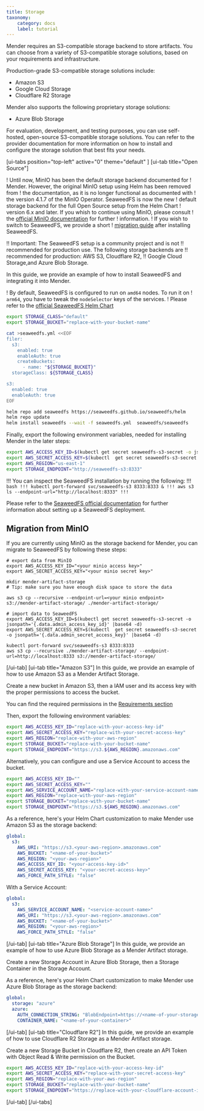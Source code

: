 ```yaml
---
title: Storage
taxonomy:
    category: docs
    label: tutorial
---
```


Mender requires an S3-compatible storage backend to store artifacts.
You can choose from a variety of S3-compatible storage solutions, based on your
requirements and infrastructure.

Production-grade S3-compatible storage solutions include:
* Amazon S3
* Google Cloud Storage
* Cloudflare R2 Storage

Mender also supports the following proprietary storage solutions:
* Azure Blob Storage

For evaluation, development, and testing purposes, you can use self-hosted,
open-source S3-compatible storage solutions. You can refer to the provider 
documentation for more information on how to install and configure the storage
solution that best fits your needs.

[ui-tabs position="top-left" active="0" theme="default" ]
[ui-tab title="Open Source"]

<!--AUTOVERSION: "! the version %"/ignore -->
! Until now, MinIO has been the default storage backend documented for
! Mender. However, the original MinIO setup using Helm has been removed from
! the documentation, as it is no longer functional as documented with
! the version 4.1.7 of the MinIO Operator. SeaweedFS is now the new
! default storage backend for the full Open Source setup from the Helm Chart
! version 6.x and later. If you whish to continue using MinIO, please consult
! the [official MinIO documentation](https://docs.min.io/) for further
! information.
! If you wish to switch to SeaweedFS, we provide a short
! [migration guide](#migration-from-minio) after installing SeaweedFS.

!! Important: The SeaweedFS setup is a community project and is not
!! recommended for production use. The following storage backends are
!! recommended for production: AWS S3, Cloudflare R2,
!! Google Cloud Storage,and Azure Blob Storage.

In this guide, we provide an example of how to install SeaweedFS and
integrating it into Mender.

<!--AUTOVERSION: "! Please refer to the [official SeaweedFS Helm Chart](https://github.com/seaweedfs/seaweedfs/blob/%"/ignore -->
! By default, SeaweedFS is configured to run on `amd64` nodes. To run it on
! `arm64`, you have to tweak the `nodeSelector` keys of the services.
! Please refer to the [official SeaweedFS Helm Chart](https://github.com/seaweedfs/seaweedfs/blob/master/k8s/charts/seaweedfs/values.yaml)

```bash
export STORAGE_CLASS="default"
export STORAGE_BUCKET="replace-with-your-bucket-name"

cat >seaweedfs.yml <<EOF
filer:
  s3:
    enabled: true
    enableAuth: true
    createBuckets:
      - name: "${STORAGE_BUCKET}"
  storageClass: ${STORAGE_CLASS}

s3:
  enabled: true
  enableAuth: true
EOF

helm repo add seaweedfs https://seaweedfs.github.io/seaweedfs/helm
helm repo update
helm install seaweedfs --wait -f seaweedfs.yml  seaweedfs/seaweedfs

```
Finally, export the following environment variables, needed for installing
Mender in the later steps:

```bash
export AWS_ACCESS_KEY_ID=$(kubectl get secret seaweedfs-s3-secret -o jsonpath='{.data.admin_access_key_id}' |base64 -d)
export AWS_SECRET_ACCESS_KEY=$(kubectl  get secret seaweedfs-s3-secret -o jsonpath='{.data.admin_secret_access_key}' |base64 -d)
export AWS_REGION="us-east-1"
export STORAGE_ENDPOINT="http://seaweedfs-s3:8333"
```

!!! You can inspect the SeaweedFS installation by running the following:
!!! ```bash
!!! kubectl port-forward svc/seaweedfs-s3 8333:8333 &
!!! aws s3 ls --endpoint-url="http://localhost:8333"
!!! ```

Please refer to the
[SeaweedFS official documentation](https://github.com/seaweedfs/seaweedfs)
for further information about setting up a SeaweedFS deployment.

## Migration from MinIO
If you are currently using MinIO as the storage backend for Mender, you can
migrate to SeaweedFS by following these steps:
```
# export data from MinIO
export AWS_ACCESS_KEY_ID="<your minio access key>"
export AWS_SECRET_ACCESS_KEY="<your minio secret key>"

mkdir mender-artifact-storage
# Tip: make sure you have enough disk space to store the data

aws s3 cp --recursive --endpoint-url=<your minio endpoint> s3://mender-artifact-storage/ ./mender-artifact-storage/

# import data to SeaweedFS
export AWS_ACCESS_KEY_ID=$(kubectl get secret seaweedfs-s3-secret -o jsonpath='{.data.admin_access_key_id}' |base64 -d)
export AWS_SECRET_ACCESS_KEY=$(kubectl  get secret seaweedfs-s3-secret -o jsonpath='{.data.admin_secret_access_key}' |base64 -d)

kubectl port-forward svc/seaweedfs-s3 8333:8333
aws s3 cp --recursive ./mender-artifact-storage/ --endpoint-url=http://localhost:8333 s3://mender-artifact-storage/
```

[/ui-tab]
[ui-tab title="Amazon S3"]
In this guide, we provide an example of how to use Amazon S3 
as a Mender Artifact Storage.

Create a new bucket in Amazon S3, then a IAM user and its access key with
the proper permissions to access the bucket.

You can find the required permissions in the
[Requirements section](../../../02.Overview/17.Requirements/docs.md#amazon-s3-iam-policies)

Then, export the following environment variables:

```bash
export AWS_ACCESS_KEY_ID="replace-with-your-access-key-id"
export AWS_SECRET_ACCESS_KEY="replace-with-your-secret-access-key"
export AWS_REGION="replace-with-your-aws-region"
export STORAGE_BUCKET="replace-with-your-bucket-name"
export STORAGE_ENDPOINT="https://s3.${AWS_REGION}.amazonaws.com"
```

Alternatively, you can configure and use a Service Account to access the bucket.

```bash
export AWS_ACCESS_KEY_ID=""
export AWS_SECRET_ACCESS_KEY=""
export AWS_SERVICE_ACCOUNT_NAME="replace-with-your-service-account-name"
export AWS_REGION="replace-with-your-aws-region"
export STORAGE_BUCKET="replace-with-your-bucket-name"
export STORAGE_ENDPOINT="https://s3.${AWS_REGION}.amazonaws.com"
```

As a reference, here's your Helm Chart customization to make
Mender use Amazon S3 as the storage backend:

```yaml
global:
  s3:
    AWS_URI: "https://s3.<your-aws-region>.amazonaws.com"
    AWS_BUCKET: "<name-of-your-bucket>"
    AWS_REGION: "<your-aws-region>"
    AWS_ACCESS_KEY_ID: "<your-access-key-id>"
    AWS_SECRET_ACCESS_KEY: "<your-secret-access-key>"
    AWS_FORCE_PATH_STYLE: "false"
```

With a Service Account:
```yaml
global:
  s3:
    AWS_SERVICE_ACCOUNT_NAME: "<service-account-name>"
    AWS_URI: "https://s3.<your-aws-region>.amazonaws.com"
    AWS_BUCKET: "<name-of-your-bucket>"
    AWS_REGION: "<your-aws-region>"
    AWS_FORCE_PATH_STYLE: "false"
```

[/ui-tab]
[ui-tab title="Azure Blob Storage"]
In this guide, we provide an example of how to use Azure
Blob Storage as a Mender Artifact storage.

Create a new Storage Account in Azure Blob Storage, then a
Storage Container in the Storage Account.

As a reference, here's your Helm Chart customization to make
Mender use Azure Blob Storage as the storage backend:

```yaml
global:
  storage: "azure"
  azure:
    AUTH_CONNECTION_STRING: "BlobEndpoint=https://<name-of-your-storage>.blob.core.windows.net;SharedAccessSignature=..."
    CONTAINER_NAME: "<name-of-your-container>"
```

[/ui-tab]
[ui-tab title="Cloudflare R2"]
In this guide, we provide an example of how to use Cloudflare
R2 Storage as a Mender Artifact storage.

Create a new Storage Bucket in Cloudflare R2, then 
create an API Token with Object Read & Write
permission on the Bucket.

```bash
export AWS_ACCESS_KEY_ID="replace-with-your-access-key-id"
export AWS_SECRET_ACCESS_KEY="replace-with-your-secret-access-key"
export AWS_REGION="replace-with-your-aws-region"
export STORAGE_BUCKET="replace-with-your-bucket-name"
export STORAGE_ENDPOINT="https://replace-with-your-cloudflare-account-id.r2.cloudflarestorage.com"
```

[/ui-tab]
[/ui-tabs]
